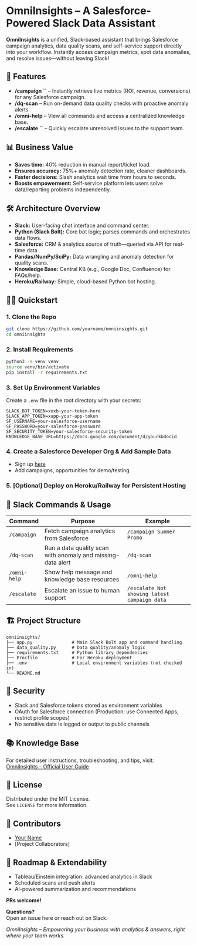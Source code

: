 # OmniInsights – A Salesforce-Powered Slack Data Assistant

**OmniInsights** is a unified, Slack-based assistant that brings Salesforce campaign analytics, data quality scans, and self-service support directly into your workflow. Instantly access campaign metrics, spot data anomalies, and resolve issues—without leaving Slack!

## 🚀 Features

- **/campaign ``** – Instantly retrieve live metrics (ROI, revenue, conversions) for any Salesforce campaign.
- **/dq-scan** – Run on-demand data quality checks with proactive anomaly alerts.
- **/omni-help** – View all commands and access a centralized knowledge base.
- **/escalate ``** – Quickly escalate unresolved issues to the support team.

## 📊 Business Value

- **Saves time:** 40% reduction in manual report/ticket load.
- **Ensures accuracy:** 75%+ anomaly detection rate, cleaner dashboards.
- **Faster decisions:** Slash analytics wait time from hours to seconds.
- **Boosts empowerment:** Self-service platform lets users solve data/reporting problems independently.

## 🛠 Architecture Overview

- **Slack:** User-facing chat interface and command center.
- **Python (Slack Bolt):** Core bot logic; parses commands and orchestrates data flows.
- **Salesforce:** CRM & analytics source of truth—queried via API for real-time data.
- **Pandas/NumPy/SciPy:** Data wrangling and anomaly detection for quality scans.
- **Knowledge Base:** Central KB (e.g., Google Doc, Confluence) for FAQs/help.
- **Heroku/Railway:** Simple, cloud-based Python bot hosting.


  


## 🧑‍💻 Quickstart

### 1. Clone the Repo
```bash
git clone https://github.com/yourname/omniinsights.git
cd omniinsights
```

### 2. Install Requirements
```bash
python3 -m venv venv
source venv/bin/activate
pip install -r requirements.txt
```

### 3. Set Up Environment Variables
Create a `.env` file in the root directory with your secrets:
```dotenv
SLACK_BOT_TOKEN=xoxb-your-token-here
SLACK_APP_TOKEN=xapp-your-app-token
SF_USERNAME=your-salesforce-username
SF_PASSWORD=your-salesforce-password
SF_SECURITY_TOKEN=your-salesforce-security-token
KNOWLEDGE_BASE_URL=https://docs.google.com/document/d/yourkbdocid
```

### 4. Create a Salesforce Developer Org & Add Sample Data
- Sign up [here](https://developer.salesforce.com/signup)
- Add campaigns, opportunities for demo/testing

### 5. [Optional] Deploy on Heroku/Railway for Persistent Hosting

## 💬 Slack Commands & Usage

| Command              | Purpose                                                      | Example                                     |
|----------------------|-------------------------------------------------------------|---------------------------------------------|
| `/campaign `   | Fetch campaign analytics from Salesforce                    | `/campaign Summer Promo`                    |
| `/dq-scan`           | Run a data quality scan with anomaly and missing-data alert | `/dq-scan`                                  |
| `/omni-help`         | Show help message and knowledge base resources              | `/omni-help`                                |
| `/escalate `  | Escalate an issue to human support                          | `/escalate Not showing latest campaign data`|

## 🏗 Project Structure

```
omniinsights/
├── app.py               # Main Slack Bolt app and command handling
├── data_quality.py      # Data quality/anomaly logic
├── requirements.txt     # Python library dependencies
├── Procfile             # For Heroku deployment
├── .env                 # Local environment variables (not checked in)
└── README.md
```

## 🔐 Security

- Slack and Salesforce tokens stored as environment variables
- OAuth for Salesforce connection (Production: use Connected Apps, restrict profile scopes)
- No sensitive data is logged or output to public channels

## 📚 Knowledge Base

For detailed user instructions, troubleshooting, and tips, visit:  
[OmniInsights – Official User Guide](https://docs.google.com/document/d/yourkbdocid)

## 📝 License

Distributed under the MIT License.  
See `LICENSE` for more information.

## 🙌 Contributors

* [Your Name](https://github.com/yourname)
* [Project Collaborators]

## 🔗 Roadmap & Extendability

- Tableau/Einstein integration: advanced analytics in Slack
- Scheduled scans and push alerts
- AI-powered summarization and recommendations

**PRs welcome!**

**Questions?**  
Open an issue here or reach out on Slack.

*OmniInsights – Empowering your business with analytics & answers, right where your team works.*
